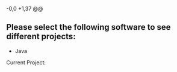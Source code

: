 -0,0 +1,37 @@
## Please select the following software to see different projects:

* Java 

Current Project:
